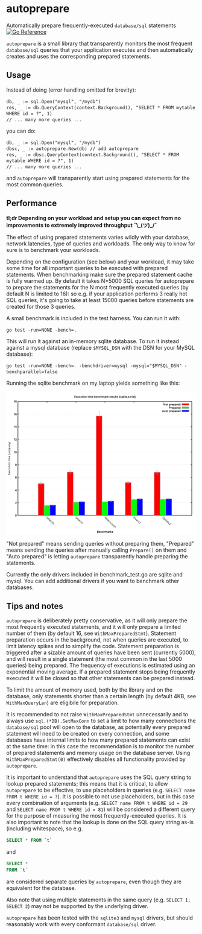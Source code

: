 # autoprepare

Automatically prepare frequently-executed `database/sql` statements [![Go Reference](https://pkg.go.dev/badge/github.com/CAFxX/autoprepare.svg)](https://pkg.go.dev/github.com/CAFxX/autoprepare)

`autoprepare` is a small library that transparently monitors the most frequent `database/sql` queries that
your application executes and then automatically creates and uses the corresponding prepared statements.

## Usage

Instead of doing (error handling omitted for brevity):

```golang
db, _ := sql.Open("mysql", "/mydb")
res, _ := db.QueryContext(context.Background(), "SELECT * FROM mytable WHERE id = ?", 1)
// ... many more queries ...
```

you can do:

```golang
db, _ := sql.Open("mysql", "/mydb")
dbsc, _ := autoprepare.New(db) // add autoprepare
res, _ := dbsc.QueryContext(context.Background(), "SELECT * FROM mytable WHERE id = ?", 1)
// ... many more queries ...
```

and `autoprepare` will transparently start using prepared statements for the most common queries.

## Performance

**tl;dr Depending on your workload and setup you can expect from no improvements to extremely improved throughput ¯\\\_(ツ)\_/¯**

The effect of using prepared statements varies wildly with your database, network latencies, type of queries and workloads. The only way to know for sure is to benchmark your workloads.

Depending on the configuration (see below) and your workload, it may take some time for all important queries to be executed with prepared statements. When benchmarking make sure the prepared statement cache is fully warmed up. By default it takes N*5000 SQL queries for autoprepare to prepare the statements for the N most frequently executed queries (by default N is limited to 16): so e.g. if your application performs 3 really hot SQL queries, it's going to take at least 15000 queries before statements are created for those 3 queries.

A small benchmark is included in the test harness. You can run it with:

```shell
go test -run=NONE -bench=.
```

This will run it against an in-memory sqlite database. To run it instead against a mysql database
(replace `$MYSQL_DSN` with the DSN for your MySQL database):

```shell
go test -run=NONE -bench=. -benchdriver=mysql -mysql="$MYSQL_DSN" -benchparallel=false
```

Running the sqlite benchmark on my laptop yields something like this:

![Execution times benchmark results](bench.png)

"Not prepared" means sending queries without preparing them, "Prepared" means sending the queries after
manually calling `Prepare()` on them and "Auto prepared" is letting `autoprepare` transparently handle
preparing the statements.

Currently the only drivers included in benchmark_test.go are sqlite and mysql. You can add additional
drivers if you want to benchmark other databases.

## Tips and notes

`autoprepare` is deliberately pretty conservative, as it will only prepare the most frequently executed 
statements, and it will only prepare a limited number of them (by default 16, see `WithMaxPreparedStmt`).
Statement preparation occurs in the background, not when queries are executed, to limit latency spikes
and to simplify the code. Statement preparation is triggered after a sizable amount of queries have been
sent (currently 5000), and will result in a single statement (the most common in the last 5000 queries)
being prepared. The frequency of executions is estimated using an exponential moving average.
If a prepared statement stops being frequently executed it will be closed so that other statements can be
prepared instead.

To limit the amount of memory used, both by the library and on the database, only statements shorter
than a certain length (by default 4KB, see `WithMaxQueryLen`) are eligibile for preparation.

It is recommended to not raise `WithMaxPreparedStmt` unnecessarily and to always use `sql.(*DB).SetMaxConn`
to set a limit to how many connections the `database/sql` pool will open to the database, as potentially
every prepared statement will need to be created on every connection, and some databases have internal
limits to how many prepared statements can exist at the same time: in this case the recommendation is to
monitor the number of prepared statements and memory usage on the database server.
Using `WithMaxPreparedStmt(0)` effectively disables all functionality provided by `autoprepare`.

It is important to understand that `autoprepare` uses the SQL query string to lookup prepared statements;
this means that it is critical, to allow `autoprepare` to be effective, to use placeholders in queries
(e.g. `SELECT name FROM t WHERE id = ?`). It is possible to not use placeholders, but in this case every
combination of arguments (e.g. `SELECT name FROM t WHERE id = 29` and `SELECT name FROM t WHERE id = 81`)
will be considered a different query for the purpose of measuring the most frequently-executed queries.
It is also important to note that the lookup is done on the SQL query string as-is (including whitespace),
so e.g.

```sql
SELECT * FROM `t`
```

and

```sql
SELECT *
FROM `t`
```

are considered separate queries by `autoprepare`, even though they are equivalent for the database.

Also note that using multiple statements in the same query (e.g. `SELECT 1; SELECT 2`) may not be supported
by the underlying driver.

`autoprepare` has been tested with the `sqlite3` and `mysql` drivers, but should reasonably work with
every conformant `database/sql` driver.
